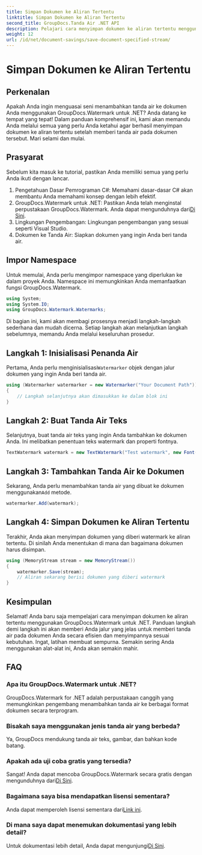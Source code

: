 ```yaml
---
title: Simpan Dokumen ke Aliran Tertentu
linktitle: Simpan Dokumen ke Aliran Tertentu
second_title: GroupDocs.Tanda Air .NET API
description: Pelajari cara menyimpan dokumen ke aliran tertentu menggunakan GroupDocs.Watermark untuk .NET dengan panduan langkah demi langkah ini. Sempurna untuk pengembang dari semua tingkatan.
weight: 12
url: /id/net/document-savings/save-document-specified-stream/
---
```


# Simpan Dokumen ke Aliran Tertentu

## Perkenalan
Apakah Anda ingin menguasai seni menambahkan tanda air ke dokumen Anda menggunakan GroupDocs.Watermark untuk .NET? Anda datang ke tempat yang tepat! Dalam panduan komprehensif ini, kami akan memandu Anda melalui semua yang perlu Anda ketahui agar berhasil menyimpan dokumen ke aliran tertentu setelah memberi tanda air pada dokumen tersebut. Mari selami dan mulai.
## Prasyarat
Sebelum kita masuk ke tutorial, pastikan Anda memiliki semua yang perlu Anda ikuti dengan lancar.
1. Pengetahuan Dasar Pemrograman C#: Memahami dasar-dasar C# akan membantu Anda memahami konsep dengan lebih efektif.
2.  GroupDocs.Watermark untuk .NET: Pastikan Anda telah menginstal perpustakaan GroupDocs.Watermark. Anda dapat mengunduhnya dari[Di Sini](https://releases.groupdocs.com/Watermark/net/).
3. Lingkungan Pengembangan: Lingkungan pengembangan yang sesuai seperti Visual Studio.
4. Dokumen ke Tanda Air: Siapkan dokumen yang ingin Anda beri tanda air.
## Impor Namespace
Untuk memulai, Anda perlu mengimpor namespace yang diperlukan ke dalam proyek Anda. Namespace ini memungkinkan Anda memanfaatkan fungsi GroupDocs.Watermark.
```csharp
using System;
using System.IO;
using GroupDocs.Watermark.Watermarks;
```
Di bagian ini, kami akan membagi prosesnya menjadi langkah-langkah sederhana dan mudah dicerna. Setiap langkah akan melanjutkan langkah sebelumnya, memandu Anda melalui keseluruhan prosedur.
## Langkah 1: Inisialisasi Penanda Air
 Pertama, Anda perlu menginisialisasi`Watermarker` objek dengan jalur dokumen yang ingin Anda beri tanda air.
```csharp
using (Watermarker watermarker = new Watermarker("Your Document Path"))
{
    // Langkah selanjutnya akan dimasukkan ke dalam blok ini
}
```
## Langkah 2: Buat Tanda Air Teks
Selanjutnya, buat tanda air teks yang ingin Anda tambahkan ke dokumen Anda. Ini melibatkan penentuan teks watermark dan properti fontnya.
```csharp
TextWatermark watermark = new TextWatermark("Test watermark", new Font("Arial", 12));
```
## Langkah 3: Tambahkan Tanda Air ke Dokumen
 Sekarang, Anda perlu menambahkan tanda air yang dibuat ke dokumen menggunakan`Add` metode.
```csharp
watermarker.Add(watermark);
```
## Langkah 4: Simpan Dokumen ke Aliran Tertentu
Terakhir, Anda akan menyimpan dokumen yang diberi watermark ke aliran tertentu. Di sinilah Anda menentukan di mana dan bagaimana dokumen harus disimpan.
```csharp
using (MemoryStream stream = new MemoryStream())
{
    watermarker.Save(stream);
    // Aliran sekarang berisi dokumen yang diberi watermark
}
```
## Kesimpulan
Selamat! Anda baru saja mempelajari cara menyimpan dokumen ke aliran tertentu menggunakan GroupDocs.Watermark untuk .NET. Panduan langkah demi langkah ini akan memberi Anda jalur yang jelas untuk memberi tanda air pada dokumen Anda secara efisien dan menyimpannya sesuai kebutuhan. Ingat, latihan membuat sempurna. Semakin sering Anda menggunakan alat-alat ini, Anda akan semakin mahir.
## FAQ
### Apa itu GroupDocs.Watermark untuk .NET?
GroupDocs.Watermark for .NET adalah perpustakaan canggih yang memungkinkan pengembang menambahkan tanda air ke berbagai format dokumen secara terprogram.
### Bisakah saya menggunakan jenis tanda air yang berbeda?
Ya, GroupDocs mendukung tanda air teks, gambar, dan bahkan kode batang.
### Apakah ada uji coba gratis yang tersedia?
 Sangat! Anda dapat mencoba GroupDocs.Watermark secara gratis dengan mengunduhnya dari[Di Sini](https://releases.groupdocs.com/).
### Bagaimana saya bisa mendapatkan lisensi sementara?
 Anda dapat memperoleh lisensi sementara dari[Link ini](https://purchase.groupdocs.com/temporary-license/).
### Di mana saya dapat menemukan dokumentasi yang lebih detail?
 Untuk dokumentasi lebih detail, Anda dapat mengunjungi[Di Sini](https://tutorials.groupdocs.com/Watermark/net/).